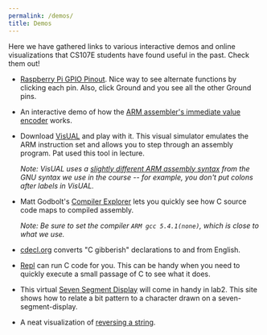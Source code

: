 ```yaml
---
permalink: /demos/
title: Demos
---
```


Here we have gathered links to various interactive demos and online visualizations that CS107E students have found useful in the past. Check them out!

- [Raspberry Pi GPIO Pinout](https://pinout.xyz/). Nice way to see alternate
  functions by clicking each pin. Also, click Ground and you see all the
  other Ground pins.

- An interactive demo of how the
[ARM assembler's immediate value encoder](https://alisdair.mcdiarmid.org/arm-immediate-value-encoding/#play-with-it) works.

- Download [VisUAL](http://salmanarif.bitbucket.io/visual/index.html) and play with it. This visual simulator emulates the ARM instruction set and allows you to step through an assembly program. Pat used this tool in lecture.
    
    _Note: VisUAL uses a [slightly different ARM assembly syntax](http://infocenter.arm.com/help/index.jsp?topic=/com.arm.doc.dui0773a/chr1383143764305.html) from the GNU syntax we use in the course -- for example, you don't put colons after labels in VisUAL._

- Matt Godbolt's [Compiler Explorer](http://gcc.godbolt.org/) lets you
  quickly see how C source code maps to compiled assembly. 
  
    _Note: Be sure to set the compiler `ARM gcc 5.4.1(none)`, which is close to what we use._

- [cdecl.org](http://cdecl.org/) converts "C gibberish" declarations to and from English.

- [Repl](https://repl.it/languages/c) can run C code for you.
This can be handy when you need to quickly execute a small passage of C to see what it does.

- This virtual [Seven Segment Display](http://www.uize.com/examples/seven-segment-display.html)
will come in handy in lab2. This site shows how to relate a bit pattern to a character drawn on a seven-segment-display.

- A neat visualization of [reversing a string](http://pgbovine.net/rosetta/c-demo.html).

